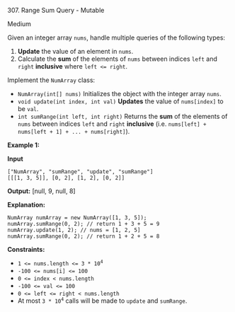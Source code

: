 ﻿307\. Range Sum Query - Mutable

Medium

Given an integer array `nums`, handle multiple queries of the following types:

1.  **Update** the value of an element in `nums`.
2.  Calculate the **sum** of the elements of `nums` between indices `left` and `right` **inclusive** where `left <= right`.

Implement the `NumArray` class:

*   `NumArray(int[] nums)` Initializes the object with the integer array `nums`.
*   `void update(int index, int val)` **Updates** the value of `nums[index]` to be `val`.
*   `int sumRange(int left, int right)` Returns the **sum** of the elements of `nums` between indices `left` and `right` **inclusive** (i.e. `nums[left] + nums[left + 1] + ... + nums[right]`).

**Example 1:**

**Input**

    ["NumArray", "sumRange", "update", "sumRange"]
    [[[1, 3, 5]], [0, 2], [1, 2], [0, 2]]

**Output:** \[null, 9, null, 8\]

**Explanation:**

    NumArray numArray = new NumArray([1, 3, 5]);
    numArray.sumRange(0, 2); // return 1 + 3 + 5 = 9
    numArray.update(1, 2); // nums = [1, 2, 5]
    numArray.sumRange(0, 2); // return 1 + 2 + 5 = 8 

**Constraints:**

*   <code>1 <= nums.length <= 3 * 10<sup>4</sup></code>
*   `-100 <= nums[i] <= 100`
*   `0 <= index < nums.length`
*   `-100 <= val <= 100`
*   `0 <= left <= right < nums.length`
*   At most <code>3 * 10<sup>4</sup></code> calls will be made to `update` and `sumRange`.